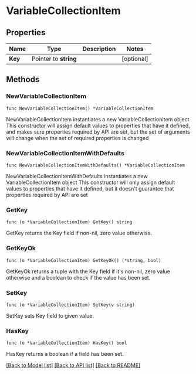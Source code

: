 <!--
 Licensed to the Apache Software Foundation (ASF) under one
 or more contributor license agreements.  See the NOTICE file
 distributed with this work for additional information
 regarding copyright ownership.  The ASF licenses this file
 to you under the Apache License, Version 2.0 (the
 "License"); you may not use this file except in compliance
 with the License.  You may obtain a copy of the License at

   http://www.apache.org/licenses/LICENSE-2.0

 Unless required by applicable law or agreed to in writing,
 software distributed under the License is distributed on an
 "AS IS" BASIS, WITHOUT WARRANTIES OR CONDITIONS OF ANY
 KIND, either express or implied.  See the License for the
 specific language governing permissions and limitations
 under the License.
 -->

# VariableCollectionItem

## Properties

Name | Type | Description | Notes
------------ | ------------- | ------------- | -------------
**Key** | Pointer to **string** |  | [optional] 

## Methods

### NewVariableCollectionItem

`func NewVariableCollectionItem() *VariableCollectionItem`

NewVariableCollectionItem instantiates a new VariableCollectionItem object
This constructor will assign default values to properties that have it defined,
and makes sure properties required by API are set, but the set of arguments
will change when the set of required properties is changed

### NewVariableCollectionItemWithDefaults

`func NewVariableCollectionItemWithDefaults() *VariableCollectionItem`

NewVariableCollectionItemWithDefaults instantiates a new VariableCollectionItem object
This constructor will only assign default values to properties that have it defined,
but it doesn't guarantee that properties required by API are set

### GetKey

`func (o *VariableCollectionItem) GetKey() string`

GetKey returns the Key field if non-nil, zero value otherwise.

### GetKeyOk

`func (o *VariableCollectionItem) GetKeyOk() (*string, bool)`

GetKeyOk returns a tuple with the Key field if it's non-nil, zero value otherwise
and a boolean to check if the value has been set.

### SetKey

`func (o *VariableCollectionItem) SetKey(v string)`

SetKey sets Key field to given value.

### HasKey

`func (o *VariableCollectionItem) HasKey() bool`

HasKey returns a boolean if a field has been set.


[[Back to Model list]](../README.md#documentation-for-models) [[Back to API list]](../README.md#documentation-for-api-endpoints) [[Back to README]](../README.md)


